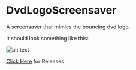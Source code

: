 ﻿# DvdLogoScreensaver

A screensaver that mimics the bouncing dvd logo.

It should look something like this:

![alt text](https://thumbs.gfycat.com/JointShadyCapybara-size_restricted.gif)


[Click Here](https://github.com/bassj/DvdLogoScreensaver/releases/tag/1.0) for Releases